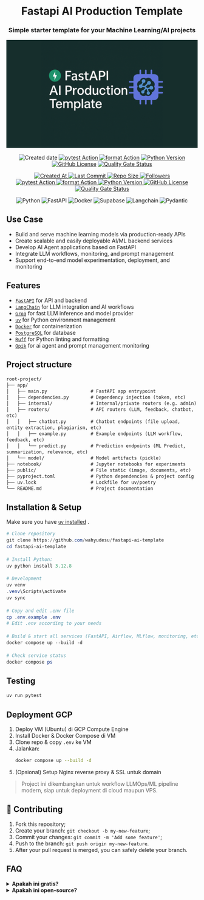 <h1 align="center">Fastapi AI Production Template</h1>

<h3 align="center">Simple starter template for your Machine Learning/AI projects</h3>
<p align="center">
    <img src="public/thumbnail.png" alt="FastAPI AI Production Template Thumbnail" width="600">
</p>

<div align="center">

![Created date](https://img.shields.io/github/created-at/wahyudesu/Fastapi-AI-Production-Template?color=greenlime)
  [![pytest Action](https://github.com/wahyudesu/Fastapi-AI-Production-Template/actions/workflows/pytest.yml/badge.svg)](https://github.com/IbraheemTuffaha/python-fastapi-template/actions/workflows/pytest.yml)
  [![format Action](https://github.com/wahyudesu/Fastapi-AI-Production-Template/actions/workflows/format.yml/badge.svg)](https://github.com/IbraheemTuffaha/python-fastapi-template/actions/workflows/format.yml)
[![Python Version](https://img.shields.io/badge/dynamic/toml?url=https%3A%2F%2Fraw.githubusercontent.com%2Fwahyudesu%2FFastapi-AI-Production-Template%2Fmain%2Fpyproject.toml&query=project.requires-python&label=python&color=greenlime)](https://github.com/wahyudesu/Fastapi-AI-Production-Template/blob/main/pyproject.toml)
  [![GitHub License](https://img.shields.io/github/license/wahyudesu/Fastapi-AI-Production-Template?color=greenlime)](https://github.com/IbraheemTuffaha/python-fastapi-template/blob/main/LICENSE)
  [![Quality Gate Status](https://sonarcloud.io/api/project_badges/measure?project=IbraheemTuffaha_python-fastapi-template&metric=alert_status)](https://sonarcloud.io/summary/new_code?id=wahyudesu_Fastapi-AI-Production-Template)
</div>

<p align="center">
    <div align="center">
        <a href="https://github.com/wahyudesu/Fastapi-AI-Production-Template">
            <img src="https://img.shields.io/github/created-at/wahyudesu/Fastapi-AI-Production-Template" alt="Created At">
        </a>
        <a href="https://github.com/wahyudesu/Fastapi-AI-Production-Template/commits/main">
            <img src="https://img.shields.io/github/last-commit/wahyudesu/Fastapi-AI-Production-Template?style=flat-square" alt="Last Commit">
        </a>
        <a href="https://github.com/wahyudesu/Fastapi-AI-Production-Template">
            <img src="https://img.shields.io/github/repo-size/wahyudesu/Fastapi-AI-Production-Template?style=flat-square" alt="Repo Size">
        </a>
        <a href="https://github.com/wahyudesu">
            <img src="https://img.shields.io/github/followers/wahyudesu?style=flat-square" alt="Followers">
        </a>
        <br>
        <a href="https://github.com/wahyudesu/Fastapi-AI-Production-Template/actions/workflows/pytest.yml">
            <img src="https://github.com/wahyudesu/Fastapi-AI-Production-Template/actions/workflows/pytest.yml/badge.svg" alt="pytest Action">
        </a>
        <a href="https://github.com/wahyudesu/Fastapi-AI-Production-Template/actions/workflows/format.yml">
            <img src="https://github.com/wahyudesu/Fastapi-AI-Production-Template/actions/workflows/format.yml/badge.svg" alt="format Action">
        </a>
        <a href="https://github.com/wahyudesu/Fastapi-AI-Production-Template/blob/main/pyproject.toml">
            <img src="https://img.shields.io/badge/dynamic/toml?url=https%3A%2F%2Fraw.githubusercontent.com%2Fwahyudesu%2FFastapi-AI-Production-Template%2Fmain%2Fpyproject.toml&query=project.requires-python&label=python&color=greenlime" alt="Python Version">
        </a>
        <a href="https://github.com/wahyudesu/Fastapi-AI-Production-Template/blob/main/LICENSE">
            <img src="https://img.shields.io/github/license/wahyudesu/Fastapi-AI-Production-Template?color=greenlime" alt="GitHub License">
        </a>
        <a href="https://sonarcloud.io/summary/new_code?id=IbraheemTuffaha_python-fastapi-template">
            <img src="https://sonarcloud.io/api/project_badges/measure?project=wahyudesu/Fastapi-AI-Production-Template&metric=alert_status" alt="Quality Gate Status">
        </a>
    </div>
</div>
</p>

<p align="center">
    <img src="https://img.shields.io/badge/Python-3670A0?style=flat&logo=Python&logoColor=white" alt="Python">
    <img src="https://img.shields.io/badge/FastAPI-005571?style=flat&logo=fastapi&logoColor=white" alt="FastAPI">
    <img src="https://img.shields.io/badge/Docker-%230db7ed.svg?style=flat&logo=Docker&logoColor=white" alt="Docker">
    <img src="https://img.shields.io/badge/Supabase-3ECF8E?style=flat&logo=supabase&logoColor=white" alt="Supabase">
    <img src="https://img.shields.io/badge/Langchain-1C3C3C?style=flat&logo=Langchain&logoColor=white" alt="Langchain">
    <img src="https://img.shields.io/badge/Pydantic-E92063?style=flat&logo=Pydantic&logoColor=white" alt="Pydantic">
</p>

## Use Case
- Build and serve machine learning models via production-ready APIs
- Create scalable and easily deployable AI/ML backend services
- Develop AI Agent applications based on FastAPI
- Integrate LLM workflows, monitoring, and prompt management
- Support end-to-end model experimentation, deployment, and monitoring

## Features
- [`FastAPI`](https://fastapi.tiangolo.com/) for API and backend
- [`LangChain`](https://www.langchain.com/) for LLM integration and AI workflows
- [`Groq`](https://groq.com/) for fast LLM inference and model provider
- [`uv`](https://docs.astral.sh/uv/) for Python environment management
- [`Docker`](https://www.docker.com/) for containerization
- [`PostgreSQL`](https://www.postgresql.org/) for database
- [`Ruff`](https://docs.astral.sh/ruff/) for Python linting and formatting
- [`Opik`](https://www.comet.com/site/products/opik/) for ai agent and prompt management monitoring

## Project structure

```
root-project/
├── app/
│   ├── main.py                # FastAPI app entrypoint
│   ├── dependencies.py        # Dependency injection (token, etc)
│   ├── internal/              # Internal/private routers (e.g. admin)
│   ├── routers/               # API routers (LLM, feedback, chatbot, etc)
│   │   ├── chatbot.py         # Chatbot endpoints (file upload, entity extraction, plagiarism, etc)
│   │   ├── example.py         # Example endpoints (LLM workflow, feedback, etc)
│   │   └── predict.py         # Prediction endpoints (ML Predict, summarization, relevance, etc)
│   └── model/                 # Model artifacts (pickle)
├── notebook/                  # Jupyter notebooks for experiments
├── public/                    # File static (image, documents, etc)
├── pyproject.toml             # Python dependencies & project config
├── uv.lock                    # Lockfile for uv/poetry
└── README.md                  # Project documentation
```

## Installation & Setup

Make sure you have [`uv` installed](https://docs.astral.sh/uv/getting-started/installation/) .

```powershell
# Clone repository
git clone https://github.com/wahyudesu/fastapi-ai-template
cd fastapi-ai-template

# Install Python:
uv python install 3.12.8

# Development
uv venv
.venv\Scripts\activate
uv sync

# Copy and edit .env file
cp .env.example .env
# Edit .env according to your needs

# Build & start all services (FastAPI, Airflow, MLflow, monitoring, etc.)
docker compose up --build -d

# Check service status
docker compose ps
```

## Testing

```powershell
uv run pytest
```

## Deployment GCP

1. Deploy VM (Ubuntu) di GCP Compute Engine
2. Install Docker & Docker Compose di VM
3. Clone repo & copy `.env` ke VM
4. Jalankan:
   ```bash
   docker compose up --build -d
   ```
5. (Opsional) Setup Nginx reverse proxy & SSL untuk domain


> Project ini dikembangkan untuk workflow LLMOps/ML pipeline modern, siap untuk deployment di cloud maupun VPS.


## 🤝 Contributing

1. Fork this repository;
2. Create your branch: `git checkout -b my-new-feature`;
3. Commit your changes: `git commit -m 'Add some feature'`;
4. Push to the branch: `git push origin my-new-feature`.
5. After your pull request is merged, you can safely delete your branch.


## FAQ

<details>
    <summary><strong>Apakah ini gratis?</strong></summary>
    <ul>
        <li>Ya, gratis untuk penggunaan secara personal dan non-komersial.</li>
    </ul>
</details>

<details>
    <summary><strong>Apakah ini open-source?</strong></summary>
    <ul>
        <li>Ya, open-source dibawah lisensi MIT.</li>
    </ul>
</details>
